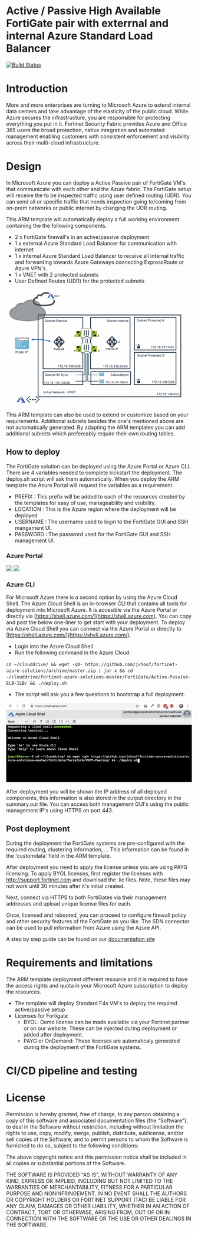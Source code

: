 # Active / Passive High Available FortiGate pair with exterrnal and internal Azure Standard Load Balancer

[![Build Status](https://dev.azure.com/jvh-2520/Fortinet-Azure/_apis/build/status/Azure-Passive-ELB-ILB?branchName=master)](https://dev.azure.com/jvh-2520/Fortinet-Azure/_build/latest?definitionId=13&branchName=master)

# Introduction

More and more enterprises are turning to Microsoft Azure to extend internal data centers and take advantage of the elasticity of the public cloud. While Azure secures the infrastructure, you are responsible for protecting everything you put in it. Fortinet Security Fabric provides Azure and Office 365 users the broad protection, native integration and automated management enabling customers with consistent enforcement and visibility across their multi-cloud infrastructure.

# Design

In Microsoft Azure you can deploy a Active Passive pair of FortiGate VM's that communicate with each other and the Azure fabric. The FortiGate setup will receive the to be inspected traffic using user defined routing (UDR). You can send all or specific traffic that needs inspection going to/coming from on-prem networks or public internet by changing the UDR routing.

This ARM template will automatically deploy a full working environment containing the the following components.

  - 2 x FortiGate firewall's in an active/passive deployment
  - 1 x external Azure Standard Load Balancer for communication with internet
  - 1 x internal Azure Standard Load Balancer to receive all internal traffic and forwarding towards Azure Gateways connecting ExpressRoute or Azure VPN's.
  - 1 x VNET with 2 protected subnets
  - User Defined Routes (UDR) for the protected subnets

![VNET peering design](images/fgt-ha.png)

This ARM template can also be used to extend or customize based on your requirements. Additional subnets besides the one's mentioned above are not automatically generated. By adapting the ARM templates you can add additional subnets which prefereably require their own routing tables.

## How to deploy

The FortiGate solution can be deployed using the Azure Portal or Azure CLI. There are 4 variables needed to complete kickstart the deployment. The deploy.sh script will ask them automatically. When you deploy the ARM template the Azure Portal will request the variables as a requirement.

  - PREFIX : This prefix will be added to each of the resources created by the templates for easy of use, manageability and visibility.
  - LOCATION : This is the Azure region where the deployment will be deployed
  - USERNAME : The username used to login to the FortiGate GUI and SSH mangement UI.
  - PASSWORD : The password used for the FortiGate GUI and SSH management UI.

### Azure Portal

<a href="https://portal.azure.com/#create/Microsoft.Template/uri/https%3A%2F%2Fraw.githubusercontent.com%2Fjvhoof%2Ffortinet-azure-solutions%2Fmaster%2FFortiGate%2FActive-Passive-ELB-ILB%2Fazuredeploy.json" target="_blank"><img src="http://azuredeploy.net/deploybutton.png"/></a>
<a href="http://armviz.io/#/?load=https%3A%2F%2Fraw.githubusercontent.com%2Fjvhoof%2Ffortinet-azure-solutions$2Fmaster%2FFortiGate%2FActive-Passive-ELB-ILB%2Fazuredeploy.json" target="_blank">
    <img src="http://armviz.io/visualizebutton.png"/>
</a>

### Azure CLI

For Microsoft Azure there is a second option by using the Azure Cloud Shell. The Azure Cloud Shell is an in-browser CLI that contains all tools for deployment into Microsoft Azure. It is accesible via the Azure Portal or directly via [https://shell.azure.com/](https://shell.azure.com). You can copy and past the below one-liner to get start with your deployment.
To deploy via Azure Cloud Shell you can connect via the Azure Portal or directly to [https://shell.azure.com/](https://shell.azure.com/).

- Login into the Azure Cloud Shell
- Run the following command in the Azure Cloud:

`cd ~/clouddrive/ && wget -qO- https://github.com/jvhoof/fortinet-azure-solutions/archive/master.zip | jar x && cd ~/clouddrive/fortinet-azure-solutions-master/FortiGate/Active-Passive-ELB-ILB/ && ./deploy.sh`

- The script will ask you a few questions to bootstrap a full deployment.

![Azure Cloud Shell](images/azure-cloud-shell.png)

After deployment you will be shown the IP address of all deployed components, this information is also stored in the output directory in the summary.out file. You can access both management GUI's using the public management IP's using HTTPS on port 443.

## Post deployment

During the deployment the FortiGate systems are pre-configured with the required routing, clustering information, ... This information can be found in the 'customdata' field in the ARM template.

After deployment you need to apply the license unless you are using PAYG licensing.  To apply BYOL licenses, first register the licenses with http://support.fortinet.com and download the .lic files.  Note, these files may not work until 30 minutes after it's initial created.

Next, connect via HTTPS to both FortiGates via their management addresses and upload unique license files for each.

Once, licensed and rebooted, you can proceed to configure firewall policy and other security features of the FortiGate as you like. The SDN connector can be used to pull information from Azure using the Azure API.

A step by step guide can be found on our [documentation site](https://docs2.fortinet.com/vm/azure/fortigate/6.0/use-case-automatically-updating-dynamic-addresses-using-fabric-connector/6.0.0/502895/overview)


# Requirements and limitations

The ARM template deployment different resource and it is required to have the access rights and quota in your Microsoft Azure subscription to deploy the resources.

- The template will deploy Standard F4s VM's to deploy the required active/passive setup
- Licenses for Fortigate
  - BYOL: Demo license can be made available via your Fortinet partner or on our website. These can be injected during deployment or added after deployment.
  - PAYG or OnDemand: These licenses are automaticaly generated during the deployment of the FortiGate systems.

# CI/CD pipeline and testing


# License

Permission is hereby granted, free of charge, to any person obtaining a copy of this software and associated documentation files (the "Software"), to deal in the Software without restriction, including without limitation the rights to use, copy, modify, merge, publish, distribute, sublicense, and/or sell copies of the Software, and to permit persons to whom the Software is furnished to do so, subject to the following conditions:

The above copyright notice and this permission notice shall be included in all copies or substantial portions of the Software.

THE SOFTWARE IS PROVIDED "AS IS", WITHOUT WARRANTY OF ANY KIND, EXPRESS OR IMPLIED, INCLUDING BUT NOT LIMITED TO THE WARRANTIES OF MERCHANTABILITY, FITNESS FOR A PARTICULAR PURPOSE AND NONINFRINGEMENT. IN NO EVENT SHALL THE AUTHORS OR COPYRIGHT HOLDERS OR FORTINET SUPPORT (TAC) BE LIABLE FOR ANY CLAIM, DAMAGES OR OTHER LIABILITY, WHETHER IN AN ACTION OF CONTRACT, TORT OR OTHERWISE, ARISING FROM, OUT OF OR IN CONNECTION WITH THE SOFTWARE OR THE USE OR OTHER DEALINGS IN THE SOFTWARE.